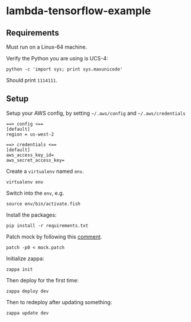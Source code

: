 # lambda-tensorflow-example

## Requirements

Must run on a Linux-64 machine.

Verify the Python you are using is UCS-4:

    python -c 'import sys; print sys.maxunicode'

Should print `1114111`.

## Setup

Setup your AWS config, by setting `~/.aws/config` and `~/.aws/credentials`

```
==> config <==
[default]
region = us-west-2

==> credentials <==
[default]
aws_access_key_id=
aws_secret_access_key=
```

Create a `virtualenv` named `env`.

    virtualenv env

Switch into the `env`, e.g.

    source env/bin/activate.fish

Install the packages:

    pip install -r requirements.txt

Patch mock by following this [comment](https://github.com/Miserlou/Zappa/issues/779#issuecomment-292672317).

    patch -p0 < mock.patch

Initialize zappa:

    zappa init

Then deploy for the first time:

    zappa deploy dev

Then to redeploy after updating something:

    zappa update dev
